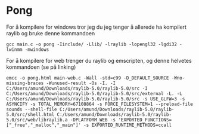 # Pong

For å kompilere for windows tror jeg du jeg tenger å allerede ha kompilert raylib og bruke denne kommandoen

```Shell
gcc main.c -o pong -Iinclude/ -Llib/ -lraylib -lopengl32 -lgdi32 -lwinmm -mwindows
```

For å kompilere for web trenger du raylib og emscripten, og denne helvetes kommandoen (se på linking)

```Shell
emcc -o pong.html main-web.c -Wall -std=c99 -D_DEFAULT_SOURCE -Wno-missing-braces -Wunused-result -Os -I. -I C:/Users/amund/Downloads/raylib-5.0/raylib-5.0/src -I C:/Users/amund/Downloads/raylib-5.0/raylib-5.0/src/external -L. -L C:/Users/amund/Downloads/raylib-5.0/raylib-5.0/src -s USE_GLFW=3 -s ASYNCIFY -s TOTAL_MEMORY=67108864 -s FORCE_FILESYSTEM=1 --preload-file sounds --shell-file C:/Users/amund/Downloads/raylib-5.0/raylib-5.0/src/shell.html C:/Users/amund/Downloads/raylib-5.0/raylib-5.0/src/web/libraylib.a -DPLATFORM_WEB -s 'EXPORTED_FUNCTIONS=["_free","_malloc","_main"]' -s EXPORTED_RUNTIME_METHODS=ccall
```
